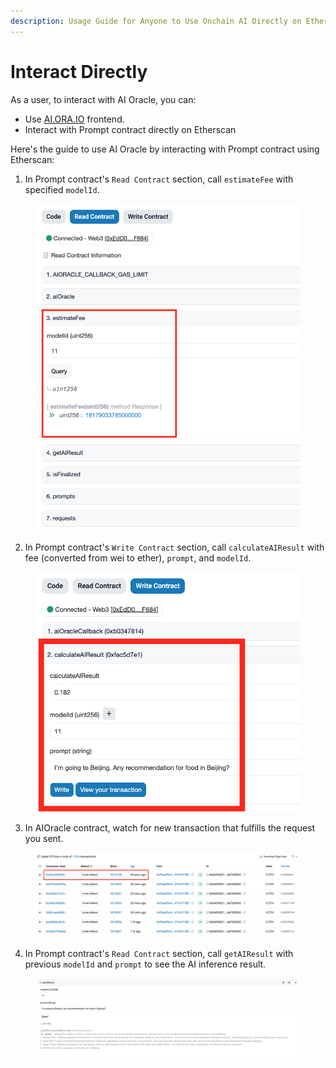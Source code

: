 ```yaml
---
description: Usage Guide for Anyone to Use Onchain AI Directly on Etherscan
---
```


# Interact Directly

As a user, to interact with AI Oracle, you can:

* Use [AI.ORA.IO](https://ai.ora.io/) frontend.
* Interact with Prompt contract directly on Etherscan

Here's the guide to use AI Oracle by interacting with Prompt contract using Etherscan:

1. In Prompt contract's `Read Contract` section, call `estimateFee` with specified `modelId`.

<figure><img src="../../.gitbook/assets/截屏2024-03-19 上午11.07.20 (2).png" alt=""><figcaption></figcaption></figure>

2. In Prompt contract's `Write Contract` section, call `calculateAIResult` with fee (converted from wei to ether), `prompt`, and `modelId`.

<figure><img src="../../.gitbook/assets/截屏2024-03-19 上午11.10.10.png" alt=""><figcaption></figcaption></figure>

3. In AIOracle contract, watch for new transaction that fulfills the request you sent.

<figure><img src="../../.gitbook/assets/截屏2024-03-19 上午11.16.17.png" alt=""><figcaption></figcaption></figure>

4. In Prompt contract's `Read Contract` section, call `getAIResult` with previous `modelId` and `prompt` to see the AI inference result.

<figure><img src="../../.gitbook/assets/截屏2024-03-19 上午11.16.57.png" alt=""><figcaption></figcaption></figure>

